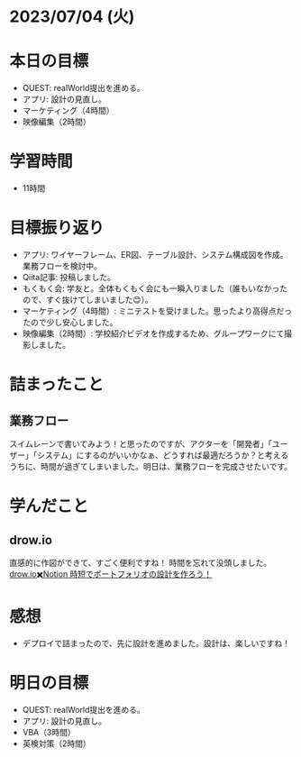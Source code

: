 # 2023/07/04 (火)

# 本日の目標

- QUEST: realWorld提出を進める。
- アプリ: 設計の見直し。
- マーケティング（4時間）
- 映像編集（2時間）

# 学習時間
- 11時間

# 目標振り返り

- アプリ: ワイヤーフレーム、ER図、テーブル設計、システム構成図を作成。業務フローを検討中。
- Qiita記事: 投稿しました。
- もくもく会: 学友と。全体もくもく会にも一瞬入りました（誰もいなかったので、すぐ抜けてしまいました😊）。
- マーケティング（4時間）: ミニテストを受けました。思ったより高得点だったので少し安心しました。
- 映像編集（2時間）: 学校紹介ビデオを作成するため、グループワークにて撮影しました。

# 詰まったこと

## 業務フロー
スイムレーンで書いてみよう！と思ったのですが、アクターを「開発者」「ユーザー」「システム」にするのがいいかなぁ、どうすれば最適だろうか？と考えるうちに、時間が過ぎてしまいました。明日は、業務フローを完成させたいです。

# 学んだこと

## drow.io
直感的に作図ができて、すごく便利ですね！
時間を忘れて没頭しました。
[drow.io✖️Notion 時短でポートフォリオの設計を作ろう！](https://qiita.com/tsu_eK4/items/dce729cac5c38d47c6a5)

# 感想

- デプロイで詰まったので、先に設計を進めました。設計は、楽しいですね！

# 明日の目標

- QUEST: realWorld提出を進める。
- アプリ: 設計の見直し。
- VBA（3時間）
- 英検対策（2時間）
